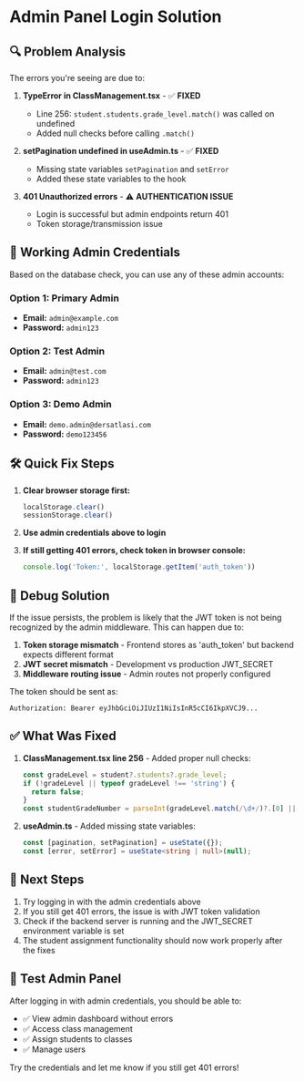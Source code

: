 # Admin Panel Login Solution

## 🔍 Problem Analysis

The errors you're seeing are due to:

1. **TypeError in ClassManagement.tsx** - ✅ **FIXED**
   - Line 256: `student.students.grade_level.match()` was called on undefined
   - Added null checks before calling `.match()`

2. **setPagination undefined in useAdmin.ts** - ✅ **FIXED**
   - Missing state variables `setPagination` and `setError`
   - Added these state variables to the hook

3. **401 Unauthorized errors** - ⚠️ **AUTHENTICATION ISSUE**
   - Login is successful but admin endpoints return 401
   - Token storage/transmission issue

## 🔑 Working Admin Credentials

Based on the database check, you can use any of these admin accounts:

### Option 1: Primary Admin
- **Email:** `admin@example.com`
- **Password:** `admin123`

### Option 2: Test Admin  
- **Email:** `admin@test.com`
- **Password:** `admin123`

### Option 3: Demo Admin
- **Email:** `demo.admin@dersatlasi.com`
- **Password:** `demo123456`

## 🛠️ Quick Fix Steps

1. **Clear browser storage first:**
   ```javascript
   localStorage.clear()
   sessionStorage.clear()
   ```

2. **Use admin credentials above to login**

3. **If still getting 401 errors, check token in browser console:**
   ```javascript
   console.log('Token:', localStorage.getItem('auth_token'))
   ```

## 🔧 Debug Solution

If the issue persists, the problem is likely that the JWT token is not being recognized by the admin middleware. This can happen due to:

1. **Token storage mismatch** - Frontend stores as 'auth_token' but backend expects different format
2. **JWT secret mismatch** - Development vs production JWT_SECRET
3. **Middleware routing issue** - Admin routes not properly configured

The token should be sent as:
```
Authorization: Bearer eyJhbGciOiJIUzI1NiIsInR5cCI6IkpXVCJ9...
```

## ✅ What Was Fixed

1. **ClassManagement.tsx line 256** - Added proper null checks:
   ```typescript
   const gradeLevel = student?.students?.grade_level;
   if (!gradeLevel || typeof gradeLevel !== 'string') {
     return false;
   }
   const studentGradeNumber = parseInt(gradeLevel.match(/\d+/)?.[0] || '0');
   ```

2. **useAdmin.ts** - Added missing state variables:
   ```typescript
   const [pagination, setPagination] = useState({});
   const [error, setError] = useState<string | null>(null);
   ```

## 🎯 Next Steps

1. Try logging in with the admin credentials above
2. If you still get 401 errors, the issue is with JWT token validation
3. Check if the backend server is running and the JWT_SECRET environment variable is set
4. The student assignment functionality should now work properly after the fixes

## 🚀 Test Admin Panel

After logging in with admin credentials, you should be able to:
- ✅ View admin dashboard without errors
- ✅ Access class management 
- ✅ Assign students to classes
- ✅ Manage users

Try the credentials and let me know if you still get 401 errors!
